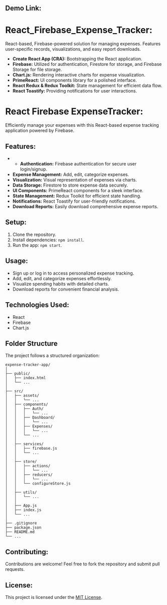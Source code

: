## Demo Link:

# React_Firebase_Expense_Tracker:

React-based, Firebase-powered solution for managing expenses. Features user-specific records, visualizations, and easy report downloads.

- **Create React App (CRA):** Bootstrapping the React application.
- **Firebase:** Utilized for authentication, Firestore for storage, and Firebase Storage for file storage.
- **Chart.js:** Rendering interactive charts for expense visualization.
- **PrimeReact:** UI components library for a polished interface.
- **React Redux & Redux Toolkit:** State management for efficient data flow.
- **React Toastify:** Providing notifications for user interactions.

# React Firebase ExpenseTracker:

Efficiently manage your expenses with this React-based expense tracking application powered by Firebase.

## Features:

- - **Authentication:** Firebase authentication for secure user login/signup.
- **Expense Management:** Add, edit, categorize expenses.
- **Visualization:** Visual representation of expenses via charts.
- **Data Storage:** Firestore to store expense data securely.
- **UI Components:** PrimeReact components for a sleek interface.
- **State Management:** Redux Toolkit for efficient state handling.
- **Notifications:** React Toastify for user-friendly notifications.
- **Download Reports:** Easily download comprehensive expense reports.

## Setup:

1. Clone the repository.
2. Install dependencies: `npm install`.
3. Run the app: `npm start`.

## Usage:

- Sign up or log in to access personalized expense tracking.
- Add, edit, and categorize expenses effortlessly.
- Visualize spending habits with detailed charts.
- Download reports for convenient financial analysis.

## Technologies Used:

- React
- Firebase
- Chart.js

## Folder Structure

The project follows a structured organization:

```plaintext
expense-tracker-app/
│
├── public/
│   ├── index.html
│   └── ...
│
├── src/
│   ├── assets/
│   │   └── ...
│   ├── components/
│   │   ├── Auth/
│   │   │   └── ...
│   │   ├── Dashboard/
│   │   │   └── ...
│   │   ├── Expenses/
│   │   │   └── ...
│   │   └── ...
│   │
│   ├── services/
│   │   ├── firebase.js
│   │   └── ...
│   │
│   ├── store/
│   │   ├── actions/
│   │   │   └── ...
│   │   ├── reducers/
│   │   │   └── ...
│   │   └── configureStore.js
│   │
│   ├── utils/
│   │   └── ...
│   │
│   ├── App.js
│   ├── index.js
│   └── ...
│
├── .gitignore
├── package.json
├── README.md
└── ...
```

## Contributing:

Contributions are welcome! Feel free to fork the repository and submit pull requests.

## License:

This project is licensed under the [MIT License](link-to-license).
